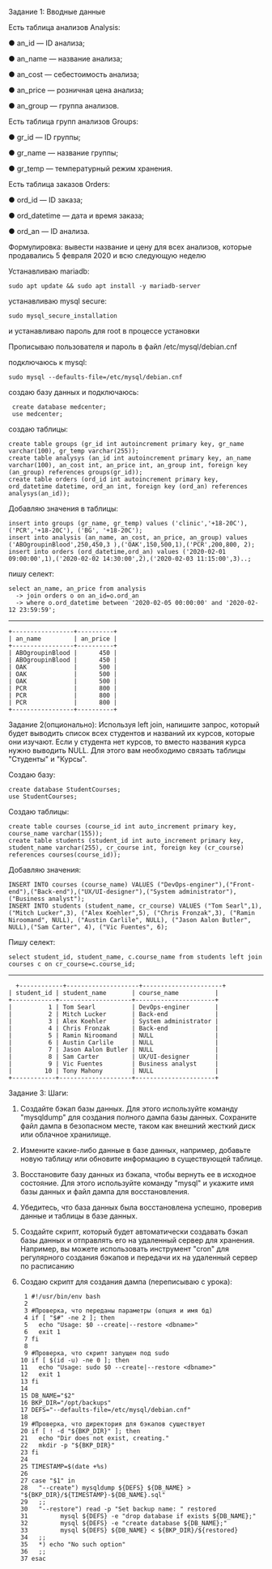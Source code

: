 Задание 1:
  Вводные данные
  
  Есть таблица анализов Analysis:
  
  ● an_id — ID анализа;
  
  ● an_name — название анализа;
  
  ● an_cost — себестоимость анализа;
  
  ● an_price — розничная цена анализа;
  
  ● an_group — группа анализов.
  
  Есть таблица групп анализов Groups:
  
  ● gr_id — ID группы;

  ● gr_name — название группы;
  
  ● gr_temp — температурный режим хранения.
  
  Есть таблица заказов Orders:
  
  ● ord_id — ID заказа;
  
  ● ord_datetime — дата и время заказа;
  
  ● ord_an — ID анализа.
  
  Формулировка: вывести название и цену для всех анализов, которые
  продавались 5 февраля 2020 и всю следующую неделю

  Устанавливаю mariadb:
  
    sudo apt update && sudo apt install -y mariadb-server

  устанавливаю mysql secure:

    sudo mysql_secure_installation

  и устанавливаю пароль для root в процессе установки
  
  Прописываю пользователя и пароль в файл /etc/mysql/debian.cnf

  подключаюсь к mysql:

    sudo mysql --defaults-file=/etc/mysql/debian.cnf

  создаю базу данных и подключаюсь:

     create database medcenter;
     use medcenter;
  создаю таблицы:

    create table groups (gr_id int autoincrement primary key, gr_name varchar(100), gr_temp varchar(255));
    create table analysys (an_id int autoincrement primary key, an_name varchar(100), an_cost int, an_price int, an_group int, foreign key (an_group) references groups(gr_id));
    create table orders (ord_id int autoincrement primary key, ord_datetime datetime, ord_an int, foreign key (ord_an) references analysys(an_id));
  Добавляю значения в таблицы:

    insert into groups (gr_name, gr_temp) values ('clinic','+18-20C'), ('PCR','+18-20C'), ('BG', '+18-20C');
    insert into analysis (an_name, an_cost, an_price, an_group) values ('ABOgroupinBlood',250,450,3 ),('OAK',150,500,1),('PCR',200,800, 2);
    insert into orders (ord_datetime,ord_an) values ('2020-02-01 09:00:00',1),('2020-02-02 14:30:00',2),('2020-02-03 11:15:00',3)..;
  пишу селект:

    select an_name, an_price from analysis 
      -> join orders o on an_id=o.ord_an
      -> where o.ord_datetime between '2020-02-05 00:00:00' and '2020-02-12 23:59:59';
***
    +-----------------+----------+
    | an_name         | an_price |
    +-----------------+----------+
    | ABOgroupinBlood |      450 |
    | ABOgroupinBlood |      450 |
    | OAK             |      500 |
    | OAK             |      500 |
    | OAK             |      500 |
    | PCR             |      800 |
    | PCR             |      800 |
    | PCR             |      800 |
    +-----------------+----------+


Задание 2(опционально):
Используя left join, напишите запрос, который будет выводить список всех
студентов и названий их курсов, которые они изучают. Если у студента нет
курсов, то вместо названия курса нужно выводить NULL. Для этого вам
необходимо связать таблицы "Студенты" и "Курсы".

  Создаю базу:

    create database StudentCourses;
    use StudentCourses;
  Создаю таблицы:

    create table courses (course_id int auto_increment primary key, course_name varchar(155));
    create table students (student_id int auto_increment primary key, student_name varchar(255), cr_course int, foreign key (cr_course) references courses(course_id));
  Добавляю значения:

    INSERT INTO courses (course_name) VALUES ("DevOps-enginer"),("Front-end"),("Back-end"),("UX/UI-designer"),("System administrator"),("Business analyst");
    INSERT INTO students (student_name, cr_course) VALUES ("Tom Searl",1), ("Mitch Lucker",3), ("Alex Koehler",5), ("Chris Fronzak",3), ("Ramin Niroomand", NULL), ("Austin Carlile", NULL), ("Jason Aalon Butler", NULL),("Sam Carter", 4), ("Vic Fuentes", 6);
  Пишу селект:

    select student_id, student_name, c.course_name from students left join courses c on cr_course=c.course_id;
  ***
    
      +------------+--------------------+----------------------+
    | student_id | student_name       | course_name          |
    +------------+--------------------+----------------------+
    |          1 | Tom Searl          | DevOps-enginer       |
    |          2 | Mitch Lucker       | Back-end             |
    |          3 | Alex Koehler       | System administrator |
    |          4 | Chris Fronzak      | Back-end             |
    |          5 | Ramin Niroomand    | NULL                 |
    |          6 | Austin Carlile     | NULL                 |
    |          7 | Jason Aalon Butler | NULL                 |
    |          8 | Sam Carter         | UX/UI-designer       |
    |          9 | Vic Fuentes        | Business analyst     |
    |         10 | Tony Mahony        | NULL                 |
    +------------+--------------------+----------------------+

Задание 3:
  Шаги:
  1. Создайте бэкап базы данных. Для этого используйте команду
  "mysqldump" для создания полного дампа базы данных. Сохраните файл
  дампа в безопасном месте, таком как внешний жесткий диск или облачное
  хранилище.
  2. Измените какие-либо данные в базе данных, например, добавьте новую
  таблицу или обновите информацию в существующей таблице.
  3. Восстановите базу данных из бэкапа, чтобы вернуть ее в исходное
  состояние. Для этого используйте команду "mysql" и укажите имя базы
  данных и файл дампа для восстановления.
  4. Убедитесь, что база данных была восстановлена успешно, проверив
  данные и таблицы в базе данных.
  5. Создайте скрипт, который будет автоматически создавать бэкап базы
  данных и отправлять его на удаленный сервер для хранения. Например, вы
  можете использовать инструмент "cron" для регулярного создания бэкапов и
  передачи их на удаленный сервер по расписанию

  1. Создаю скрипт для создания дампа (переписываю с урока):

          1 #!/usr/bin/env bash                                                                  
          2 
          3 #Проверка, что переданы параметры (опция и имя бд)
          4 if [ "$#" -ne 2 ]; then
          5   echo "Usage: $0 --create|--restore <dbname>"
          6   exit 1
          7 fi
          8 
          9 #Проверка, что скрипт запущен под sudo
         10 if [ $(id -u) -ne 0 ]; then
         11   echo "Usage: sudo $0 --create|--restore <dbname>"
         12   exit 1
         13 fi
         14 
         15 DB_NAME="$2"
         16 BKP_DIR="/opt/backups"
         17 DEFS="--defaults-file=/etc/mysql/debian.cnf"
         18 
         19 #Проверка, что директория для бэкапов существует
         20 if [ ! -d "${BKP_DIR}" ]; then
         21   echo "Dir does not exist, creating."
         22   mkdir -p "${BKP_DIR}"
         23 fi
         24 
         25 TIMESTAMP=$(date +%s)
         26 
         27 case "$1" in
         28   "--create") mysqldump ${DEFS} ${DB_NAME} > "${BKP_DIR}/${TIMESTAMP}-${DB_NAME}.sql"
         29   ;;
         30   "--restore") read -p "Set backup name: " restored
         31         mysql ${DEFS} -e "drop database if exists ${DB_NAME};"
         32         mysql ${DEFS} -e "create database ${DB_NAME};"
         33         mysql ${DEFS} ${DB_NAME} < ${BKP_DIR}/${restored}
         34   ;;
         35   *) echo "No such option"
         36   ;;
         37 esac


  




  

  



  


  













